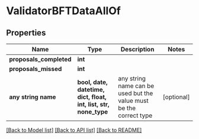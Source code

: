 # ValidatorBFTDataAllOf


## Properties
Name | Type | Description | Notes
------------ | ------------- | ------------- | -------------
**proposals_completed** | **int** |  | 
**proposals_missed** | **int** |  | 
**any string name** | **bool, date, datetime, dict, float, int, list, str, none_type** | any string name can be used but the value must be the correct type | [optional]

[[Back to Model list]](../README.md#documentation-for-models) [[Back to API list]](../README.md#documentation-for-api-endpoints) [[Back to README]](../README.md)


